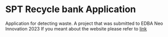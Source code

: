 # SPT Recycle bank Application
Application for detecting waste. A project that was submitted to EDBA Neo Innovation 2023
If you meant about the website please refer to [link](doc:github.com/kafiekun/sptrecyclebankweb)
